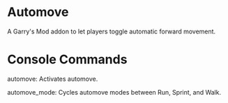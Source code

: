 # Automove
A Garry's Mod addon to let players toggle automatic forward movement.

# Console Commands
automove: Activates automove.

automove_mode: Cycles automove modes between Run, Sprint, and Walk.
